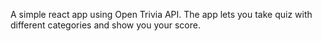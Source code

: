 A simple react app using Open Trivia API. The app lets you take quiz with different categories and show you your score.
